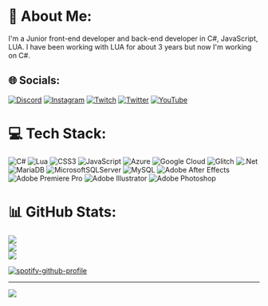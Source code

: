 # 💫 About Me:
I'm a Junior front-end developer and back-end developer in C#, JavaScript, LUA. I have been working with LUA for about 3 years but now I'm working on C#.


## 🌐 Socials:
[![Discord](https://img.shields.io/badge/Discord-%237289DA.svg?logo=discord&logoColor=white)](https://discord.gg/https://discord.gg/zertxMj7Yh) [![Instagram](https://img.shields.io/badge/Instagram-%23E4405F.svg?logo=Instagram&logoColor=white)](https://instagram.com/furkannbilir) [![Twitch](https://img.shields.io/badge/Twitch-%239146FF.svg?logo=Twitch&logoColor=white)](https://twitch.tv/chefrzexe) [![Twitter](https://img.shields.io/badge/Twitter-%231DA1F2.svg?logo=Twitter&logoColor=white)](https://twitter.com/chefrzexe) [![YouTube](https://img.shields.io/badge/YouTube-%23FF0000.svg?logo=YouTube&logoColor=white)](https://youtube.com/@chefrz) 

# 💻 Tech Stack:
![C#](https://img.shields.io/badge/c%23-%23239120.svg?style=for-the-badge&logo=c-sharp&logoColor=white) ![Lua](https://img.shields.io/badge/lua-%232C2D72.svg?style=for-the-badge&logo=lua&logoColor=white) ![CSS3](https://img.shields.io/badge/css3-%231572B6.svg?style=for-the-badge&logo=css3&logoColor=white) ![JavaScript](https://img.shields.io/badge/javascript-%23323330.svg?style=for-the-badge&logo=javascript&logoColor=%23F7DF1E) ![Azure](https://img.shields.io/badge/azure-%230072C6.svg?style=for-the-badge&logo=azure-devops&logoColor=white) ![Google Cloud](https://img.shields.io/badge/Google%20Cloud-%234285F4.svg?style=for-the-badge&logo=google-cloud&logoColor=white) ![Glitch](https://img.shields.io/badge/glitch-%233333FF.svg?style=for-the-badge&logo=glitch&logoColor=white) ![.Net](https://img.shields.io/badge/.NET-5C2D91?style=for-the-badge&logo=.net&logoColor=white) ![MariaDB](https://img.shields.io/badge/MariaDB-003545?style=for-the-badge&logo=mariadb&logoColor=white) ![MicrosoftSQLServer](https://img.shields.io/badge/Microsoft%20SQL%20Sever-CC2927?style=for-the-badge&logo=microsoft%20sql%20server&logoColor=white) ![MySQL](https://img.shields.io/badge/mysql-%2300f.svg?style=for-the-badge&logo=mysql&logoColor=white) ![Adobe After Effects](https://img.shields.io/badge/Adobe%20After%20Effects-9999FF.svg?style=for-the-badge&logo=Adobe%20After%20Effects&logoColor=white) ![Adobe Premiere Pro](https://img.shields.io/badge/Adobe%20Premiere%20Pro-9999FF.svg?style=for-the-badge&logo=Adobe%20Premiere%20Pro&logoColor=white) ![Adobe Illustrator](https://img.shields.io/badge/adobeillustrator-%23FF9A00.svg?style=for-the-badge&logo=adobeillustrator&logoColor=white) ![Adobe Photoshop](https://img.shields.io/badge/adobephotoshop-%2331A8FF.svg?style=for-the-badge&logo=adobephotoshop&logoColor=white)
# 📊 GitHub Stats:
![](https://github-readme-stats.vercel.app/api?username=rz4never&theme=vue-dark&hide_border=true&include_all_commits=false&count_private=false)<br/>
![](https://github-readme-streak-stats.herokuapp.com/?user=rz4never&theme=vue-dark&hide_border=true)<br/>
![](https://github-readme-stats.vercel.app/api/top-langs/?username=rz4never&theme=vue-dark&hide_border=true&include_all_commits=false&count_private=false&layout=compact)

[![spotify-github-profile](https://spotify-github-profile.vercel.app/api/view?uid=31oun4ziwisy46pfdgzolxg4cd4u&cover_image=true&theme=default&show_offline=false&background_color=121212&interchange=true&bar_color=53b14f&bar_color_cover=false)](https://github.com/kittinan/spotify-github-profile)

---
[![](https://visitcount.itsvg.in/api?id=rz4never&icon=2&color=3)](https://visitcount.itsvg.in)
